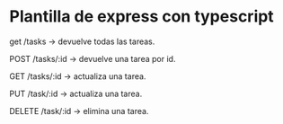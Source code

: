 # Plantilla de express con typescript

get /tasks -> devuelve todas las tareas.

POST /tasks/:id ->  devuelve una tarea por id.

GET /tasks/:id -> actualiza una tarea.

PUT /task/:id -> actualiza una tarea.

DELETE /task/:id -> elimina una tarea.


